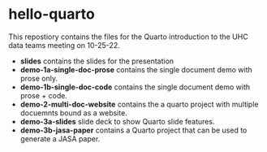 # hello-quarto

This repostiory contains the files for the Quarto introduction to the UHC data teams meeting on 10-25-22.

- **slides** contains the slides for the presentation
- **demo-1a-single-doc-prose** contains the single document demo with prose only.
- **demo-1b-single-doc-code** contains the single document demo with prose + code.
- **demo-2-multi-doc-website** contains the a quarto project with multiple docuemnts bound as a website.
- **demo-3a-slides** slide deck to show Quarto slide features.
- **demo-3b-jasa-paper** contains a Quarto project that can be used to generate a JASA paper.
